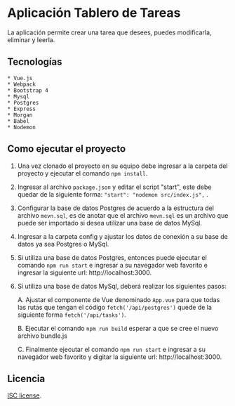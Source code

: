 # Aplicación Tablero de Tareas

La aplicación permite crear una tarea que desees, puedes modificarla, eliminar y leerla.

## Tecnologías 

	* Vue.js
	* Webpack
	* Bootstrap 4
	* Mysql
	* Postgres
	* Express
	* Morgan
	* Babel
	* Nodemon

## Como ejecutar el proyecto

1. Una vez clonado el proyecto en su equipo debe ingresar a la carpeta del proyecto y ejecutar el comando `npm install`.

2. Ingresar al archivo `package.json` y editar el script "start", este debe quedar de la siguiente forma: `"start": "nodemon src/index.js",` .

3. Configurar la base de datos Postgres de acuerdo a la estructura del archivo `mevn.sql`, es de anotar que el archivo `mevn.sql` es un archivo que puede ser importado si desea utilizar una base de datos MySql.

4. Ingresar a la carpeta config y ajustar los datos de conexión a su base de datos ya sea Postgres o MySql.

5. Si utiliza una base de datos Postgres, entonces puede ejecutar el comando `npm run start` e ingresar a su navegador web favorito e ingresar la siguiente url: http://localhost:3000.

6. Si utiliza una base de datos MySql, deberá realizar los siguientes pasos: 

	A. Ajustar el componente de Vue denominado `App.vue` para que todas las rutas que tengan el código `fetch('/api/postgres')` quede de la siguiente forma `fetch('/api/tasks')`.

	B. Ejecutar el comando `npm run build` esperar a que se cree el nuevo archivo bundle.js

	C. Finalmente ejecutar el comando `npm run start` e ingresar a su navegador web favorito y digitar la siguiente url: http://localhost:3000.

## Licencia

[ISC license](https://opensource.org/licenses/ISC).

